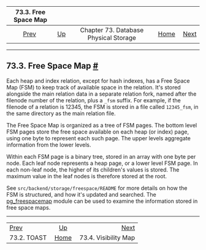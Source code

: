 

|            73.3. Free Space Map           |                                                            |                                       |                                                       |                                                 |
| :---------------------------------------: | :--------------------------------------------------------- | :-----------------------------------: | ----------------------------------------------------: | ----------------------------------------------: |
| [Prev](storage-toast.html "73.2. TOAST")  | [Up](storage.html "Chapter 73. Database Physical Storage") | Chapter 73. Database Physical Storage | [Home](index.html "PostgreSQL 17devel Documentation") |  [Next](storage-vm.html "73.4. Visibility Map") |

***

## 73.3. Free Space Map [#](#STORAGE-FSM)

Each heap and index relation, except for hash indexes, has a Free Space Map (FSM) to keep track of available space in the relation. It's stored alongside the main relation data in a separate relation fork, named after the filenode number of the relation, plus a `_fsm` suffix. For example, if the filenode of a relation is 12345, the FSM is stored in a file called `12345_fsm`, in the same directory as the main relation file.

The Free Space Map is organized as a tree of FSM pages. The bottom level FSM pages store the free space available on each heap (or index) page, using one byte to represent each such page. The upper levels aggregate information from the lower levels.

Within each FSM page is a binary tree, stored in an array with one byte per node. Each leaf node represents a heap page, or a lower level FSM page. In each non-leaf node, the higher of its children's values is stored. The maximum value in the leaf nodes is therefore stored at the root.

See `src/backend/storage/freespace/README` for more details on how the FSM is structured, and how it's updated and searched. The [pg\_freespacemap](pgfreespacemap.html "F.28. pg_freespacemap — examine the free space map") module can be used to examine the information stored in free space maps.

***

|                                           |                                                            |                                                 |
| :---------------------------------------- | :--------------------------------------------------------: | ----------------------------------------------: |
| [Prev](storage-toast.html "73.2. TOAST")  | [Up](storage.html "Chapter 73. Database Physical Storage") |  [Next](storage-vm.html "73.4. Visibility Map") |
| 73.2. TOAST                               |    [Home](index.html "PostgreSQL 17devel Documentation")   |                            73.4. Visibility Map |
